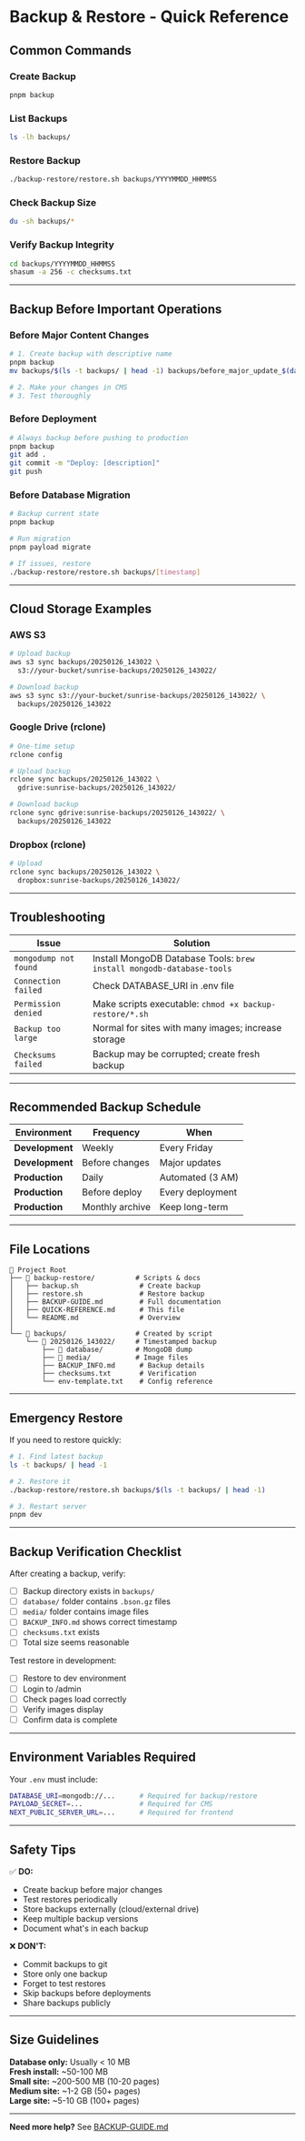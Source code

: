 # Backup & Restore - Quick Reference

## Common Commands

### Create Backup
```bash
pnpm backup
```

### List Backups
```bash
ls -lh backups/
```

### Restore Backup
```bash
./backup-restore/restore.sh backups/YYYYMMDD_HHMMSS
```

### Check Backup Size
```bash
du -sh backups/*
```

### Verify Backup Integrity
```bash
cd backups/YYYYMMDD_HHMMSS
shasum -a 256 -c checksums.txt
```

---

## Backup Before Important Operations

### Before Major Content Changes
```bash
# 1. Create backup with descriptive name
pnpm backup
mv backups/$(ls -t backups/ | head -1) backups/before_major_update_$(date +%Y%m%d)

# 2. Make your changes in CMS
# 3. Test thoroughly
```

### Before Deployment
```bash
# Always backup before pushing to production
pnpm backup
git add .
git commit -m "Deploy: [description]"
git push
```

### Before Database Migration
```bash
# Backup current state
pnpm backup

# Run migration
pnpm payload migrate

# If issues, restore
./backup-restore/restore.sh backups/[timestamp]
```

---

## Cloud Storage Examples

### AWS S3
```bash
# Upload backup
aws s3 sync backups/20250126_143022 \
  s3://your-bucket/sunrise-backups/20250126_143022/

# Download backup
aws s3 sync s3://your-bucket/sunrise-backups/20250126_143022/ \
  backups/20250126_143022
```

### Google Drive (rclone)
```bash
# One-time setup
rclone config

# Upload backup
rclone sync backups/20250126_143022 \
  gdrive:sunrise-backups/20250126_143022/

# Download backup
rclone sync gdrive:sunrise-backups/20250126_143022/ \
  backups/20250126_143022
```

### Dropbox (rclone)
```bash
# Upload
rclone sync backups/20250126_143022 \
  dropbox:sunrise-backups/20250126_143022/
```

---

## Troubleshooting

| Issue | Solution |
|-------|----------|
| `mongodump not found` | Install MongoDB Database Tools: `brew install mongodb-database-tools` |
| `Connection failed` | Check DATABASE_URI in .env file |
| `Permission denied` | Make scripts executable: `chmod +x backup-restore/*.sh` |
| `Backup too large` | Normal for sites with many images; increase storage |
| `Checksums failed` | Backup may be corrupted; create fresh backup |

---

## Recommended Backup Schedule

| Environment | Frequency | When |
|------------|-----------|------|
| **Development** | Weekly | Every Friday |
| **Development** | Before changes | Major updates |
| **Production** | Daily | Automated (3 AM) |
| **Production** | Before deploy | Every deployment |
| **Production** | Monthly archive | Keep long-term |

---

## File Locations

```
📁 Project Root
├── 📁 backup-restore/          # Scripts & docs
│   ├── backup.sh               # Create backup
│   ├── restore.sh              # Restore backup
│   ├── BACKUP-GUIDE.md         # Full documentation
│   ├── QUICK-REFERENCE.md      # This file
│   └── README.md               # Overview
│
└── 📁 backups/                 # Created by script
    └── 📁 20250126_143022/     # Timestamped backup
        ├── 📁 database/        # MongoDB dump
        ├── 📁 media/           # Image files
        ├── BACKUP_INFO.md      # Backup details
        ├── checksums.txt       # Verification
        └── env-template.txt    # Config reference
```

---

## Emergency Restore

If you need to restore quickly:

```bash
# 1. Find latest backup
ls -t backups/ | head -1

# 2. Restore it
./backup-restore/restore.sh backups/$(ls -t backups/ | head -1)

# 3. Restart server
pnpm dev
```

---

## Backup Verification Checklist

After creating a backup, verify:

- [ ] Backup directory exists in `backups/`
- [ ] `database/` folder contains `.bson.gz` files
- [ ] `media/` folder contains image files
- [ ] `BACKUP_INFO.md` shows correct timestamp
- [ ] `checksums.txt` exists
- [ ] Total size seems reasonable

Test restore in development:
- [ ] Restore to dev environment
- [ ] Login to /admin
- [ ] Check pages load correctly
- [ ] Verify images display
- [ ] Confirm data is complete

---

## Environment Variables Required

Your `.env` must include:

```bash
DATABASE_URI=mongodb://...      # Required for backup/restore
PAYLOAD_SECRET=...              # Required for CMS
NEXT_PUBLIC_SERVER_URL=...      # Required for frontend
```

---

## Safety Tips

✅ **DO:**
- Create backup before major changes
- Test restores periodically
- Store backups externally (cloud/external drive)
- Keep multiple backup versions
- Document what's in each backup

❌ **DON'T:**
- Commit backups to git
- Store only one backup
- Forget to test restores
- Skip backups before deployments
- Share backups publicly

---

## Size Guidelines

**Database only:** Usually < 10 MB  
**Fresh install:** ~50-100 MB  
**Small site:** ~200-500 MB (10-20 pages)  
**Medium site:** ~1-2 GB (50+ pages)  
**Large site:** ~5-10 GB (100+ pages)

---

**Need more help?** See [BACKUP-GUIDE.md](./BACKUP-GUIDE.md)


